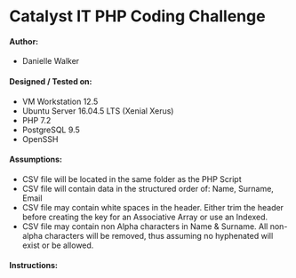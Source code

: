 # Catalyst IT PHP Coding Challenge

#### Author:
* Danielle Walker

#### Designed / Tested on:
* VM Workstation 12.5   
* Ubuntu Server 16.04.5 LTS (Xenial Xerus)   
* PHP 7.2   
* PostgreSQL 9.5
* OpenSSH

#### Assumptions:
* CSV file will be located in the same folder as the PHP Script
* CSV file will contain data in the structured order of: Name, Surname, Email
* CSV file may contain white spaces in the header.  Either trim the header before creating the key for an Associative Array or use an Indexed.
* CSV file may contain non Alpha characters in Name & Surname.  All non-alpha characters will be removed, thus assuming no hyphenated will exist or be allowed.

#### Instructions:
